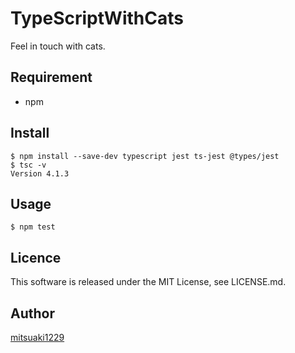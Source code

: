 TypeScriptWithCats
====

Feel in touch with cats.

## Requirement

* npm

## Install

```shell
$ npm install --save-dev typescript jest ts-jest @types/jest
$ tsc -v
Version 4.1.3
```

## Usage

```shell
$ npm test
```

## Licence

This software is released under the MIT License, see LICENSE.md.

## Author

[mitsuaki1229](https://github.com/mitsuaki1229)
